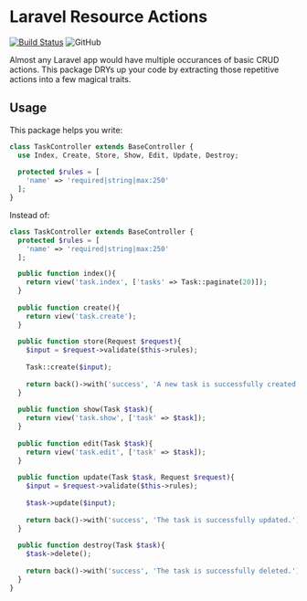 # Laravel Resource Actions

[![Build Status](https://travis-ci.org/matt-daneshvar/laravel-resource-actions.svg?branch=master)](https://travis-ci.org/matt-daneshvar/laravel-resource-controller)
![GitHub](https://img.shields.io/github/license/matt-daneshvar/laravel-resource-actions.svg)

Almost any Laravel app would have multiple occurances of basic CRUD actions.
This package DRYs up your code by extracting those repetitive actions into a few magical traits. 

## Usage

This package helps you write: 

```php
class TaskController extends BaseController {
  use Index, Create, Store, Show, Edit, Update, Destroy;
  
  protected $rules = [
    'name' => 'required|string|max:250'
  ];
}

```

Instead of: 

```php
class TaskController extends BaseController {
  protected $rules = [
    'name' => 'required|string|max:250'
  ];

  public function index(){
    return view('task.index', ['tasks' => Task::paginate(20)]);
  }
  
  public function create(){
    return view('task.create');
  }
  
  public function store(Request $request){
    $input = $request->validate($this->rules);
    
    Task::create($input);
    
    return back()->with('success', 'A new task is successfully created.');
  }
  
  public function show(Task $task){
    return view('task.show', ['task' => $task]);
  }
  
  public function edit(Task $task){
    return view('task.edit', ['task' => $task]);
  }
  
  public function update(Task $task, Request $request){
    $input = $request->validate($this->rules);
    
    $task->update($input);
    
    return back()->with('success', 'The task is successfully updated.');
  }
  
  public function destroy(Task $task){
    $task->delete();
    
    return back()->with('success', 'The task is successfully deleted.');
  }
}

```
